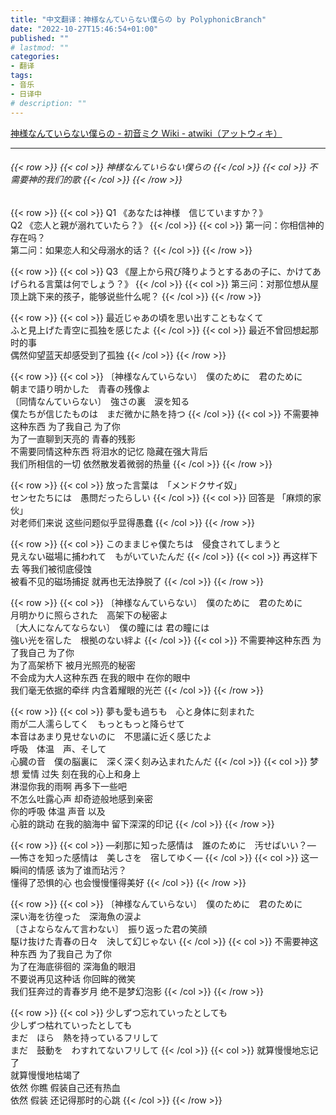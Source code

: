 ```yaml
---
title: "中文翻译：神様なんていらない僕らの by PolyphonicBranch"
date: "2022-10-27T15:46:54+01:00"
published: ""
# lastmod: ""
categories:
- 翻译
tags:
- 音乐
- 日译中
# description: ""
---
```

[神様なんていらない僕らの - 初音ミク Wiki - atwiki（アットウィキ）](https://w.atwiki.jp/hmiku/pages/26892.html)

***

<h6>
{{< row >}}
{{< col >}}
神様なんていらない僕らの
{{< /col >}}
{{< col >}}
不需要神的我们的歌
{{< /col >}}
{{< /row >}}
</h6>

{{< row >}}
{{< col >}}
Q1 《あなたは神様　信じていますか？》  
Q2 《恋人と親が溺れていたら？》
{{< /col >}}
{{< col >}}
第一问：你相信神的存在吗？  
第二问：如果恋人和父母溺水的话？
{{< /col >}}
{{< /row >}}

{{< row >}}
{{< col >}}
Q3 《屋上から飛び降りようとするあの子に、かけてあげられる言葉は何でしょう？》
{{< /col >}}
{{< col >}}
第三问：对那位想从屋顶上跳下来的孩子，能够说些什么呢？
{{< /col >}}
{{< /row >}}

{{< row >}}
{{< col >}}
最近じゃあの頃を思い出すこともなくて  
ふと見上げた青空に孤独を感じたよ
{{< /col >}}
{{< col >}}
最近不曾回想起那时的事  
偶然仰望蓝天却感受到了孤独
{{< /col >}}
{{< /row >}}

{{< row >}}
{{< col >}}
〔神様なんていらない〕　僕のために　君のために  
朝まで語り明かした　青春の残像よ  
〔同情なんていらない〕　強さの裏　涙を知る  
僕たちが信じたものは　まだ微かに熱を持つ
{{< /col >}}
{{< col >}}
不需要神这种东西 为了我自己 为了你  
为了一直聊到天亮的 青春的残影  
不需要同情这种东西 将泪水的记忆 隐藏在强大背后  
我们所相信的一切 依然散发着微弱的热量
{{< /col >}}
{{< /row >}}

{{< row >}}
{{< col >}}
放った言葉は　「メンドクサイ奴」  
センセたちには　愚問だったらしい
{{< /col >}}
{{< col >}}
回答是 「麻烦的家伙」  
对老师们来说 这些问题似乎显得愚蠢
{{< /col >}}
{{< /row >}}

{{< row >}}
{{< col >}}
このままじゃ僕たちは　侵食されてしまうと  
見えない磁場に捕われて　もがいていたんだ
{{< /col >}}
{{< col >}}
再这样下去 等我们被彻底侵蚀  
被看不见的磁场捕捉 就再也无法挣脱了
{{< /col >}}
{{< /row >}}

{{< row >}}
{{< col >}}
〔神様なんていらない〕　僕のために　君のために  
月明かりに照らされた　高架下の秘密よ  
〔大人になんてならない〕　僕の瞳には 君の瞳には  
強い光を宿した　根拠のない絆よ
{{< /col >}}
{{< col >}}
不需要神这种东西 为了我自己 为了你  
为了高架桥下 被月光照亮的秘密  
不会成为大人这种东西 在我的眼中 在你的眼中  
我们毫无依据的牵绊 内含着耀眼的光芒
{{< /col >}}
{{< /row >}}

{{< row >}}
{{< col >}}
夢も愛も過ちも　心と身体に刻まれた  
雨が二人濡らしてく　もっともっと降らせて  
本音はあまり見せないのに　不思議に近く感じたよ  
呼吸　体温　声、そして  
心臓の音　僕の脳裏に　深く深く刻み込まれたんだ
{{< /col >}}
{{< col >}}
梦想 爱情 过失 刻在我的心上和身上  
淋湿你我的雨啊 再多下一些吧  
不怎么吐露心声 却奇迹般地感到亲密  
你的呼吸 体温 声音 以及  
心脏的跳动 在我的脑海中 留下深深的印记
{{< /col >}}
{{< /row >}}

{{< row >}}
{{< col >}}
―刹那に知った感情は　誰のために　汚せばいい？―  
―怖さを知った感情は　美しさを　宿してゆく―
{{< /col >}}
{{< col >}}
这一瞬间的情感 该为了谁而玷污？  
懂得了恐惧的心 也会慢慢懂得美好
{{< /col >}}
{{< /row >}}

{{< row >}}
{{< col >}}
〔神様なんていらない〕　僕のために　君のために  
深い海を彷徨った　深海魚の涙よ  
〔さよならなんて言わない〕　振り返った君の笑顔  
駆け抜けた青春の日々　決して幻じゃない
{{< /col >}}
{{< col >}}
不需要神这种东西 为了我自己 为了你  
为了在海底徘徊的 深海鱼的眼泪  
不要说再见这种话 你回眸的微笑  
我们狂奔过的青春岁月 绝不是梦幻泡影
{{< /col >}}
{{< /row >}}

{{< row >}}
{{< col >}}
少しずつ忘れていったとしても  
少しずつ枯れていったとしても  
まだ　ほら　熱を持っているフリして  
まだ　鼓動を　わすれてないフリして
{{< /col >}}
{{< col >}}
就算慢慢地忘记了  
就算慢慢地枯竭了  
依然 你瞧 假装自己还有热血  
依然 假装 还记得那时的心跳
{{< /col >}}
{{< /row >}}
